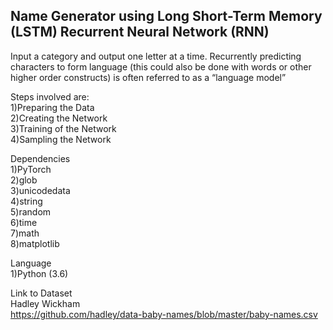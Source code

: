 ## Name Generator using Long Short-Term Memory (LSTM) Recurrent Neural Network (RNN)

Input a category and output one letter at a time. Recurrently predicting characters to form language (this could also be done with words or other higher order constructs) is often referred to as a “language model”

Steps involved are: 
<br>
1)Preparing the Data
<br>
2)Creating the Network
<br>
3)Training of the Network
<br>
4)Sampling the Network

Dependencies 
<br>
1)PyTorch 
<br>
2)glob 
<br>
3)unicodedata 
<br>
4)string 
<br>
5)random 
<br>
6)time 
<br>
7)math 
<br>
8)matplotlib

Language 
<br>
1)Python (3.6)

Link to Dataset
<br>
Hadley Wickham
<br>
https://github.com/hadley/data-baby-names/blob/master/baby-names.csv
